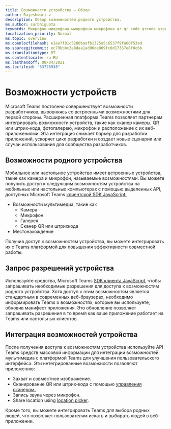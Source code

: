 ```yaml
---
title: Возможности устройства — Обзор
author: Rajeshwari-v
description: Обзор возможностей родного устройства.
ms.author: surbhigupta
keywords: Микрофон микрофона микрофона микрофона qr qr code qrcode штрихкода штрихкода сканера сканера расположения карты изображений камеры возможности родных разрешений устройства
localization_priority: Normal
ms.topic: overview
ms.openlocfilehash: e1ee7f81c5280baafb1325a5c6537f9fa00f53ad
ms.sourcegitcommit: ec79bbbc3a8daa1ad96de809fc6d17367e8f0c6b
ms.translationtype: MT
ms.contentlocale: ru-RU
ms.lasthandoff: 08/04/2021
ms.locfileid: "53726938"
---
```

# <a name="device-capabilities"></a>Возможности устройств

Microsoft Teams постоянно совершенствует возможности разработчиков, выровняясь со встроенными возможностями для первой стороны. Расширенная платформа Teams позволяет партнерам интегрировать возможности устройств, такие как сканер камеры, QR или штрих-кода, фотогалерею, микрофон и расположение с их веб-приложениями. Эта интеграция снижает барьер для разработки приложений, ускоряет цикл разработки и создает новые сценарии или случаи использования для сообщества разработчиков.

## <a name="native-device-capabilities"></a>Возможности родного устройства

Мобильное или настольное устройство имеет встроенные устройства, такие как камера и микрофон, называемые возможностями. Вы можете получить доступ к следующим возможностям устройства на мобильных или настольных компьютерах с помощью выделенных API, доступных Microsoft Teams [клиентской SDK JavaScript:](/javascript/api/overview/msteams-client?view=msteams-client-js-latest&preserve-view=true)
* Возможности мультимедиа, такие как
    * Камера
    * Микрофон
    * Галерея
    * Сканер QR или штрихкода
* Местонахождение

Получив доступ к возможностям устройства, вы можете интегрировать их с Teams платформой для повышения эффективности совместной работы. 

## <a name="request-device-permissions"></a>Запрос разрешений устройства

Используйте средства, Microsoft Teams [SDK клиента JavaScript,](/javascript/api/overview/msteams-client?view=msteams-client-js-latest&preserve-view=true) чтобы запрашивать необходимые разрешения для доступа к возможностям родного устройства. [](native-device-permissions.md) Хотя доступ к этим возможностям является стандартным в современных веб-браузерах, необходимо информировать Teams о возможностях, которые вы используете, обновив манифест приложения. Это обновление позволяет запрашивать разрешения в то время как ваше приложение работает на Teams или настольных клиентов.
 
 ## <a name="integrate-device-capabilities"></a>Интеграция возможностей устройства

После получения доступа к возможностям устройства используйте API Teams [](mobile-camera-image-permissions.md) средств массовой информации для интеграции возможностей мультимедиа с платформой Teams для улучшения пользовательского интерфейса. Эти интегрированные возможности позволяют приложению:

* Захват и совместное изображение.
* Сканирование QR или штрих-кода с помощью [управления сканером.](qr-barcode-scanner-capability.md)
* Запись звука через микрофон.
* Share location using [location picker](location-capability.md).

Кроме того, вы можете интегрировать [](people-picker-capability.md) Teams для выбора родных людей, что позволяет пользователям искать и выбирать людей в веб-приложении.

